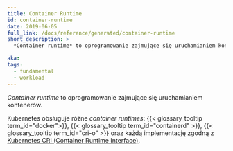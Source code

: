 ```yaml
---
title: Container Runtime
id: container-runtime
date: 2019-06-05
full_link: /docs/reference/generated/container-runtime
short_description: >
  *Container runtime* to oprogramowanie zajmujące się uruchamianiem kontenerów.

aka:
tags:
  - fundamental
  - workload
---
```


_Container runtime_ to oprogramowanie zajmujące się uruchamianiem kontenerów.

<!--more-->

Kubernetes obsługuje różne _container runtimes_:
{{< glossary_tooltip term_id="docker">}},
{{< glossary_tooltip term_id="containerd" >}},
{{< glossary_tooltip term_id="cri-o" >}} oraz każdą implementację zgodną z
[Kubernetes CRI (Container Runtime Interface)](https://github.com/kubernetes/community/blob/master/contributors/devel/sig-node/container-runtime-interface.md).
